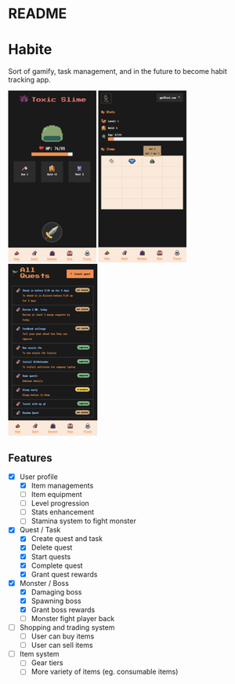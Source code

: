 # README

# Habite

Sort of gamify, task management, and in the future to become habit tracking app.

![Habite app screenshot 1](./habite-1.png)
![Habite app screenshot 2](./habite-2.png)
![Habite app screenshot 3](./habite-3.png)


## Features

- [x] User profile
    - [x]  Item managements
    - [ ] Item equipment
    - [ ]  Level progression
    - [ ]  Stats enhancement
    - [ ]  Stamina system to fight monster
- [x] Quest / Task
    - [x]  Create quest and task
    - [x]  Delete quest
    - [x]  Start quests
    - [x] Complete quest
    - [x] Grant quest rewards
- [x] Monster / Boss
    - [x]  Damaging boss
    - [x]  Spawning boss
    - [x]  Grant boss rewards
    - [ ]  Monster fight player back
- [ ] Shopping and trading system
    - [ ]  User can buy items
    - [ ]  User can sell items
- [ ] Item system
    - [ ]  Gear tiers
    - [ ]  More variety of items (eg. consumable items)
